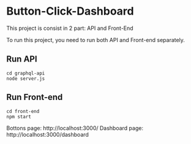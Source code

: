 # Button-Click-Dashboard

This project is consist in 2 part: API and Front-End

To run this project, you need to run both API and Front-end separately.

## Run API

```
cd graphql-api
node server.js
```

## Run Front-end

```
cd front-end
npm start
```

Bottons page:
http://localhost:3000/
Dashboard page:
http://localhost:3000/dashboard
